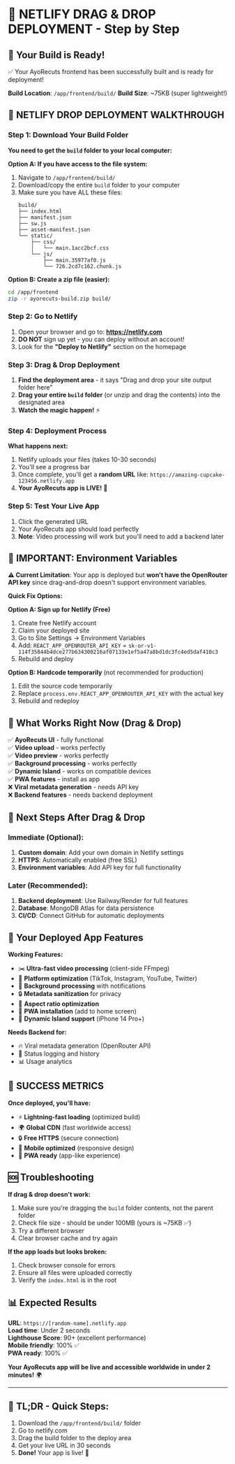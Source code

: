 # 🚀 NETLIFY DRAG & DROP DEPLOYMENT - Step by Step

## 📁 Your Build is Ready!
✅ Your AyoRecuts frontend has been successfully built and is ready for deployment!

**Build Location**: `/app/frontend/build/` 
**Build Size**: ~75KB (super lightweight!)

## 🎯 NETLIFY DROP DEPLOYMENT WALKTHROUGH

### Step 1: Download Your Build Folder
**You need to get the `build` folder to your local computer:**

**Option A: If you have access to the file system:**
1. Navigate to `/app/frontend/build/`
2. Download/copy the entire `build` folder to your computer
3. Make sure you have ALL these files:
   ```
   build/
   ├── index.html
   ├── manifest.json
   ├── sw.js
   ├── asset-manifest.json
   └── static/
       ├── css/
       │   └── main.1acc2bcf.css
       └── js/
           ├── main.35977af0.js
           └── 726.2cd7c162.chunk.js
   ```

**Option B: Create a zip file (easier):**
```bash
cd /app/frontend
zip -r ayorecuts-build.zip build/
```

### Step 2: Go to Netlify
1. Open your browser and go to: **https://netlify.com**
2. **DO NOT** sign up yet - you can deploy without an account!
3. Look for the **"Deploy to Netlify"** section on the homepage

### Step 3: Drag & Drop Deployment
1. **Find the deployment area** - it says "Drag and drop your site output folder here"
2. **Drag your entire `build` folder** (or unzip and drag the contents) into the designated area
3. **Watch the magic happen!** ⚡

### Step 4: Deployment Process
**What happens next:**
1. Netlify uploads your files (takes 10-30 seconds)
2. You'll see a progress bar
3. Once complete, you'll get a **random URL** like: `https://amazing-cupcake-123456.netlify.app`
4. **Your AyoRecuts app is LIVE!** 🎉

### Step 5: Test Your Live App
1. Click the generated URL
2. Your AyoRecuts app should load perfectly
3. **Note**: Video processing will work but you'll need to add a backend later

## 🔧 IMPORTANT: Environment Variables

**⚠️ Current Limitation**: 
Your app is deployed but **won't have the OpenRouter API key** since drag-and-drop doesn't support environment variables.

**Quick Fix Options:**

**Option A: Sign up for Netlify (Free)**
1. Create free Netlify account
2. Claim your deployed site
3. Go to Site Settings → Environment Variables
4. Add: `REACT_APP_OPENROUTER_API_KEY` = `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`
5. Rebuild and deploy

**Option B: Hardcode temporarily** (not recommended for production)
1. Edit the source code temporarily
2. Replace `process.env.REACT_APP_OPENROUTER_API_KEY` with the actual key
3. Rebuild and redeploy

## 🎯 What Works Right Now (Drag & Drop)
✅ **AyoRecuts UI** - fully functional  
✅ **Video upload** - works perfectly  
✅ **Video preview** - works perfectly  
✅ **Background processing** - works perfectly  
✅ **Dynamic Island** - works on compatible devices  
✅ **PWA features** - install as app  
❌ **Viral metadata generation** - needs API key  
❌ **Backend features** - needs backend deployment  

## 🚀 Next Steps After Drag & Drop

### Immediate (Optional):
1. **Custom domain**: Add your own domain in Netlify settings
2. **HTTPS**: Automatically enabled (free SSL)
3. **Environment variables**: Add API key for full functionality

### Later (Recommended):
1. **Backend deployment**: Use Railway/Render for full features
2. **Database**: MongoDB Atlas for data persistence  
3. **CI/CD**: Connect GitHub for automatic deployments

## 📱 Your Deployed App Features

**Working Features:**
- ✂️ **Ultra-fast video processing** (client-side FFmpeg)
- 🎨 **Platform optimization** (TikTok, Instagram, YouTube, Twitter)
- 📱 **Background processing** with notifications
- 🔒 **Metadata sanitization** for privacy
- 🎯 **Aspect ratio optimization**
- 📲 **PWA installation** (add to home screen)
- 🌙 **Dynamic Island support** (iPhone 14 Pro+)

**Needs Backend for:**
- 🔥 Viral metadata generation (OpenRouter API)
- 💾 Status logging and history
- 📊 Usage analytics

## 🎉 SUCCESS METRICS

**Once deployed, you'll have:**
- ⚡ **Lightning-fast loading** (optimized build)
- 🌍 **Global CDN** (fast worldwide access)
- 🔒 **Free HTTPS** (secure connection)
- 📱 **Mobile optimized** (responsive design)
- 🚀 **PWA ready** (app-like experience)

## 🆘 Troubleshooting

**If drag & drop doesn't work:**
1. Make sure you're dragging the `build` folder contents, not the parent folder
2. Check file size - should be under 100MB (yours is ~75KB ✅)
3. Try a different browser
4. Clear browser cache and try again

**If the app loads but looks broken:**
1. Check browser console for errors
2. Ensure all files were uploaded correctly
3. Verify the `index.html` is in the root

## 📊 Expected Results

**URL**: `https://[random-name].netlify.app`  
**Load time**: Under 2 seconds  
**Lighthouse Score**: 90+ (excellent performance)  
**Mobile friendly**: 100% ✅  
**PWA ready**: 100% ✅  

**Your AyoRecuts app will be live and accessible worldwide in under 2 minutes!** 🌍

---

## 🎯 TL;DR - Quick Steps:
1. Download the `/app/frontend/build/` folder
2. Go to netlify.com  
3. Drag the build folder to the deploy area
4. Get your live URL in 30 seconds
5. **Done!** Your app is live! 🚀
